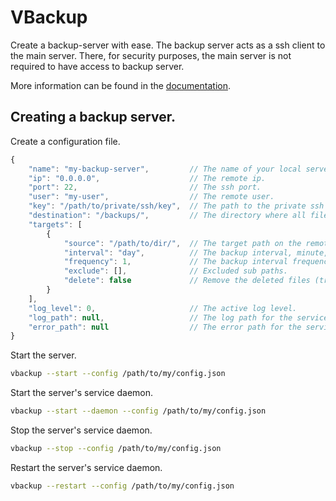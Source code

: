 # VBackup
Create a backup-server with ease. The backup server acts as a ssh client to the main server. There, for security purposes, the main server is not required to have access to backup server.

More information can be found in the [documentation](https://vandenberghinc.github.io/vbackup).

## Creating a backup server.
Create a configuration file.
```js
{
    "name": "my-backup-server",         // The name of your local server for the service daemon.
    "ip": "0.0.0.0",                    // The remote ip.
    "port": 22,                         // The ssh port.
    "user": "my-user",                  // The remote user.
    "key": "/path/to/private/ssh/key",  // The path to the private ssh key.
    "destination": "/backups/",         // The directory where all files will be backed up.
    "targets": [
        {
            "source": "/path/to/dir/",  // The target path on the remote server.
            "interval": "day",          // The backup interval, minute, hour, day, week, month or year.
            "frequency": 1,             // The backup interval frequency.
            "exclude": [],              // Excluded sub paths.
            "delete": false             // Remove the deleted files (true is advised).
        }
    ],
    "log_level": 0,                     // The active log level.
    "log_path": null,                   // The log path for the service daemon.
    "error_path": null                  // The error path for the service daemon.
}
```

Start the server.
```sh
vbackup --start --config /path/to/my/config.json
```

Start the server's service daemon.
```sh
vbackup --start --daemon --config /path/to/my/config.json
```

Stop the server's service daemon.
```sh
vbackup --stop --config /path/to/my/config.json
```

Restart the server's service daemon.
```sh
vbackup --restart --config /path/to/my/config.json
```